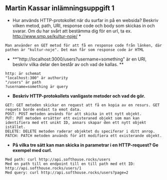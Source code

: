 **Martin Kassar inlämningsuppgift 1**
----
* Hur används HTTP-protokollet när du surfar in på en websida? Beskriv vilken metod, path, URI, response code och body som skickas in och svarar. Om du har svårt att bestämma dig för en url, ta ex. http://www.smp.se/kultur-noje/ *

```
Man använder en GET metod för att få en response code från länken, där pathen är "kultur-noje". Det man får som response code är HTML
```



* **"http://localhost:3000/users?username=something" är en URI, beskriv vilka delar den består av och vad de kallas.
**
```
http: är schemat
"localhost:300" är authority
"/users" är path
?username=something är query

```


* **Beskriv HTTP-protokollets vanligaste metoder och vad de gör.**
 ```
GET: GET metoden skickar en request att få en kopia av en resurs. GET requets borde endast ta emot data.
POST: POST metoden används för att skicka in ett nytt objekt.
PUT: PUT metoden ersätter ett existeraned objekt som man kan identifiera med ett unikt ID, annars skapar den ett nytt objekt istället.
DELETE: DELETE metoden raderar objektet du speciferar i ditt anrop.
PATCH: PATCH metoden används för att modifiera ett existerande objekt.
 ```

 
  * **På vilka tre sätt kan man skicka in parametrar i en HTTP-request? Ge exempel med curl.**
 ```
Med path: curl http://api.softhouse.rocks/users
Med en path till en endpoint till en till path med ett ID: http://api.softhouse.rocks/users/1
Med query: curl http://api.softhouse.rocks/users?page=2

 ```
